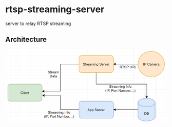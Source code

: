# rtsp-streaming-server
server to relay RTSP streaming

## Architecture

![architecture](docs/architecture.png)
